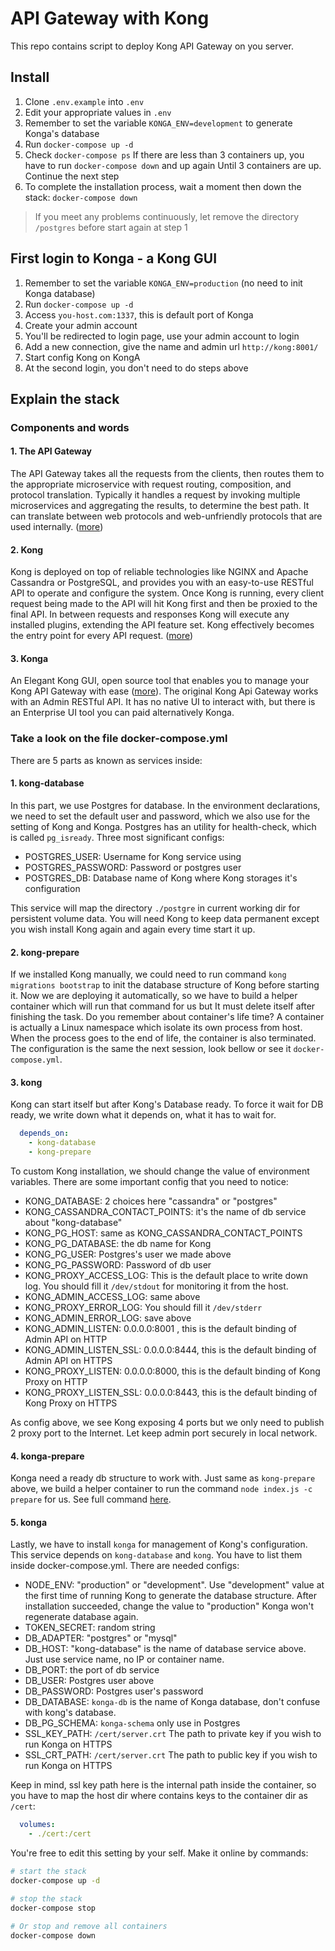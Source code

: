 # API Gateway with Kong

This repo contains script to deploy Kong API Gateway on you server.

## Install

1. Clone `.env.example` into `.env`
2. Edit your appropriate values in `.env`
3. Remember to set the variable `KONGA_ENV=development` to generate Konga's database
4. Run `docker-compose up -d`
5. Check `docker-compose ps`
If there are less than 3 containers up, you have to run `docker-compose down` and up again
Until 3 containers are up. Continue the next step
6. To complete the installation process, wait a moment then down the stack: `docker-compose down`

> If you meet any problems continuously, let remove the directory `/postgres` before start again at step 1

## First login to Konga - a Kong GUI

1. Remember to set the variable `KONGA_ENV=production` (no need to init Konga database)
2. Run `docker-compose up -d`
3. Access `you-host.com:1337`, this is default port of Konga
4. Create your admin account
5. You'll be redirected to login page, use your admin account to login
6. Add a new connection, give the name and admin url `http://kong:8001/`
7. Start config Kong on KongA
8. At the second login, you don't need to do steps above

## Explain the stack

### Components and words

#### 1. The API Gateway 
The API Gateway takes all the requests from the clients, then routes them to the appropriate microservice with request routing, composition, and protocol translation. Typically it handles a request by invoking multiple microservices and aggregating the results, to determine the best path. It can translate between web protocols and web-unfriendly protocols that are used internally. ([more](https://www.nginx.com/learn/api-gateway/))

#### 2. Kong 
Kong is deployed on top of reliable technologies like NGINX and Apache Cassandra or PostgreSQL, and provides you with an easy-to-use RESTful API to operate and configure the system. Once Kong is running, every client request being made to the API will hit Kong first and then be proxied to the final API. In between requests and responses Kong will execute any installed plugins, extending the API feature set. Kong effectively becomes the entry point for every API request. ([more](https://konghq.com/solutions/gateway/))

#### 3. Konga
An Elegant Kong GUI, open source tool that enables you to manage your Kong API Gateway with ease ([more](https://pantsel.github.io/konga/)). The original Kong Api Gateway works with an Admin RESTful API. It has no native UI to interact with, but there is an Enterprise UI tool you can paid alternatively Konga.

### Take a look on the file docker-compose.yml
There are 5 parts as known as services inside:

#### 1. kong-database
In this part, we use Postgres for database. In the environment declarations, we need to set the default user and password, which we also use for the setting of Kong and Konga. Postgres has an utility for health-check, which is called `pg_isready`. Three most significant configs:
  
  - POSTGRES_USER: Username for Kong service using
  - POSTGRES_PASSWORD: Password or postgres user
  - POSTGRES_DB: Database name of Kong where Kong storages it's configuration

This service will map the directory `./postgre` in current working dir for persistent volume data. You will need Kong to keep data permanent except you wish install Kong again and again every time start it up.

#### 2. kong-prepare
If we installed Kong manually, we could need to run command `kong migrations bootstrap` to init the database structure of Kong before starting it. Now we are deploying it automatically, so we have to build a helper container which will run that command for us but It must delete itself after finishing the task. Do you remember about container's life time? A container is actually a Linux namespace which isolate its own process from host. When the process goes to the end of life, the container is also terminated. The configuration is the same the next session, look bellow or see it `docker-compose.yml`.

#### 3. kong
Kong can start itself but after Kong's Database ready. To force it wait for DB ready, we write down what it depends on, what it has to wait for.
  ```yaml
    depends_on:
      - kong-database
      - kong-prepare
  ```
To custom Kong installation, we should change the value of environment variables. There are some important config that you need to notice:
  - KONG_DATABASE: 2 choices here "cassandra" or "postgres"
  - KONG_CASSANDRA_CONTACT_POINTS: it's the name of db service about "kong-database"
  - KONG_PG_HOST: same as KONG_CASSANDRA_CONTACT_POINTS
  - KONG_PG_DATABASE: the db name for Kong
  - KONG_PG_USER: Postgres's user we made above
  - KONG_PG_PASSWORD: Password of db user
  - KONG_PROXY_ACCESS_LOG: This is the default place to write down log. You should fill it `/dev/stdout` for monitoring it from the host.
  - KONG_ADMIN_ACCESS_LOG: same above
  - KONG_PROXY_ERROR_LOG: You should fill it `/dev/stderr` 
  - KONG_ADMIN_ERROR_LOG: save above
  - KONG_ADMIN_LISTEN: 0.0.0.0:8001 , this is the default binding of Admin API on HTTP
  - KONG_ADMIN_LISTEN_SSL: 0.0.0.0:8444, this is the default binding of Admin API on HTTPS
  - KONG_PROXY_LISTEN: 0.0.0.0:8000, this is the default binding of Kong Proxy on HTTP
  - KONG_PROXY_LISTEN_SSL: 0.0.0.0:8443, this is the default binding of Kong Proxy on HTTPS

As config above, we see Kong exposing 4 ports but we only need to publish 2 proxy port to the Internet. Let keep admin port securely in local network.

#### 4. konga-prepare
Konga need a ready db structure to work with. Just same as `kong-prepare` above, we build a helper container to run the command `node index.js -c prepare` for us. See full command [here](https://github.com/pantsel/konga#running-konga).

#### 5. konga
Lastly, we have to install `konga` for management of Kong's configuration. This service depends on `kong-database` and `kong`. You have to list them inside docker-compose.yml. There are needed configs:
  - NODE_ENV: "production" or "development". Use "development" value at the first time of running Kong to generate the database structure. After installation succeeded, change the value to "production" Konga won't regenerate database again.
  - TOKEN_SECRET: random string
  - DB_ADAPTER: "postgres" or "mysql"
  - DB_HOST: "kong-database" is the name of database service above. Just use service name, no IP or container name.
  - DB_PORT: the port of db service
  - DB_USER: Postgres user above
  - DB_PASSWORD: Postgres user's password
  - DB_DATABASE: `konga-db` is the name of Konga database, don't confuse with kong's database.
  - DB_PG_SCHEMA: `konga-schema` only use in Postgres
  - SSL_KEY_PATH: `/cert/server.crt` The path to private key if you wish to run Konga on HTTPS
  - SSL_CRT_PATH: `/cert/server.crt` The path to public key if you wish to run Konga on HTTPS

Keep in mind, ssl key path here is the internal path inside the container, so you have to map the host dir where contains keys to the container dir as `/cert`:
  ```yaml
    volumes:
      - ./cert:/cert
  ```

You're free to edit this setting  by your self. Make it online by commands:

  ```bash
  # start the stack
  docker-compose up -d

  # stop the stack
  docker-compose stop

  # Or stop and remove all containers
  docker-compose down
  ```